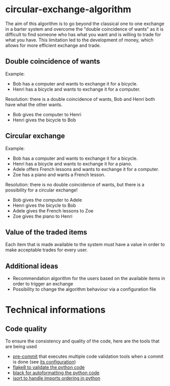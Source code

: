 # circular-exchange-algorithm

The aim of this algorithm is to go beyond the classical one to one exchange in a barter system and overcome
the "double coincidence of wants" as it is difficult to find someone who has what you want and is willing to trade for what you have. This limitation led to the development of money, which allows for more efficient exchange and trade.

## Double coincidence of wants
Example:
* Bob has a computer and wants to exchange it for a bicycle.
* Henri has a bicycle and wants to exchange it for a computer.

Resolution: there is a double coincidence of wants, Bob and Henri both have what the other wants.
* Bob gives the computer to Henri
* Henri gives the bicycle to Bob

## Circular exchange
Example:
* Bob has a computer and wants to exchange it for a bicycle.
* Henri has a bicycle and wants to exchange it for a piano.
* Adele offers French lessons and wants to exchange it for a computer.
* Zoe has a piano and wants a French lesson.

Resolution: there is no double coincidence of wants, but there is a possibility for a circular exchange!
* Bob gives the computer to Adele
* Henri gives the bicycle to Bob
* Adele gives the French lessons to Zoe
* Zoe gives the piano to Henri

## Value of the traded items
Each item that is made available to the system must have a value in order to make acceptable trades for every user.


## Additional ideas
* Recommendation algorithm for the users based on the available items in order to trigger an exchange
* Possibility to change the algorithm behaviour via a configuration file

# Technical informations

## Code quality
To ensure the consistency and quality of the code, here are the tools that are being used
- [pre-commit](https://pre-commit.com/) that executes multiple code validation tools when a commit is done (see [its configuration](https://github.com/Sean-OShea/circular-exchange-algorithm/blob/main/.pre-commit-config.yaml))
- [flake8 to validate the python code](https://flake8.pycqa.org/en/latest/)
- [black for autoformatting the python code](https://github.com/psf/black)
- [isort to handle imports ordering in python](https://github.com/PyCQA/isort)
